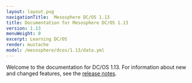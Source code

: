 ```yaml
---
layout: layout.pug
navigationTitle:  Mesosphere DC/OS 1.13
title: Documentation for Mesosphere DC/OS 1.13
version: 1.13
menuWeight: 0
excerpt: Learning DC/OS
render: mustache
model: /mesosphere/dcos/1.13/data.yml
---
```


Welcome to the documentation for DC/OS 1.13. For information about new and changed features, see the [release notes](/mesosphere/dcos/1.13/release-notes/).
